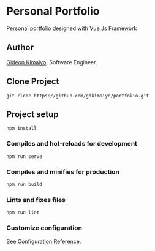# Personal Portfolio

Personal portfolio designed with Vue Js Framework

## Author

[Gideon Kimaiyo](https://github.com/gdkimaiyo), Software Engineer.

## Clone Project

```
git clone https://github.com/gdkimaiyo/portfolio.git
```

## Project setup

```
npm install
```

### Compiles and hot-reloads for development

```
npm run serve
```

### Compiles and minifies for production

```
npm run build
```

### Lints and fixes files

```
npm run lint
```

### Customize configuration

See [Configuration Reference](https://cli.vuejs.org/config/).
